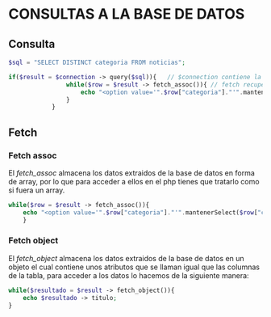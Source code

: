 # CONSULTAS A LA BASE DE DATOS

## Consulta

``` php
$sql = "SELECT DISTINCT categoria FROM noticias";

if($result = $connection -> query($sql)){   // $connection contiene la conexión que se almacena en $result. query($sql) ejecuta como sql el string $sql
                while($row = $result -> fetch_assoc()){ // fetch recupera los datos de la $result y lo almacena en $row en forma de array
                    echo "<option value='".$row["categoria"]."'".mantenerSelect($row["categoria"]).">".ucfirst($row["categoria"])."</option>"; // ucfirst permite poner la primera letra en mayúscula
                }
            }
```

## Fetch

### Fetch assoc

El _fetch\_assoc_ almacena los datos extraidos de la base de datos en forma de array, por lo que para acceder a ellos en el php tienes que tratarlo como si fuera un array.

``` php
while($row = $result -> fetch_assoc()){ 
    echo "<option value='".$row["categoria"]."'".mantenerSelect($row["categoria"]).">".ucfirst($row["categoria"])."</option>";
    }
```

### Fetch object

El _fetch\_object_ almacena los datos extraidos de la base de datos en un objeto el cual contiene unos atributos que se llaman igual que las columnas de la tabla, para acceder a los datos lo hacemos de la siguiente manera:

``` php
while($resultado = $result -> fetch_object()){
    echo $resultado -> titulo;
}
```